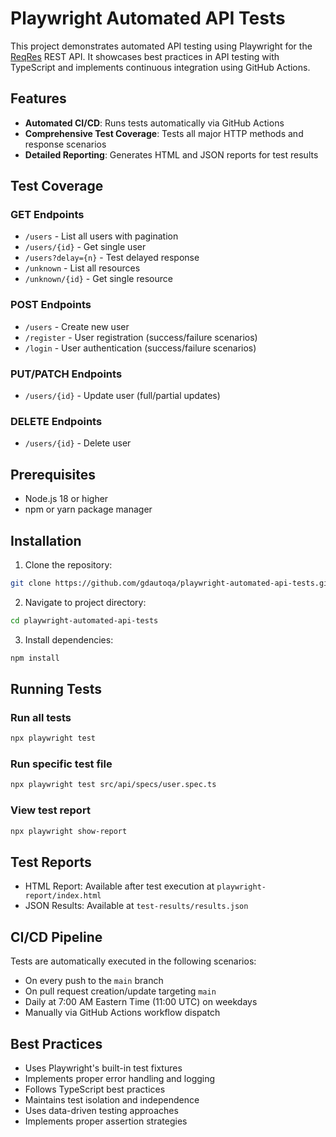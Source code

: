 # Playwright Automated API Tests

This project demonstrates automated API testing using Playwright for the [ReqRes](https://reqres.in/) REST API. It showcases best practices in API testing with TypeScript and implements continuous integration using GitHub Actions.

## Features

- **Automated CI/CD**: Runs tests automatically via GitHub Actions
- **Comprehensive Test Coverage**: Tests all major HTTP methods and response scenarios
- **Detailed Reporting**: Generates HTML and JSON reports for test results

## Test Coverage

### GET Endpoints

- `/users` - List all users with pagination
- `/users/{id}` - Get single user
- `/users?delay={n}` - Test delayed response
- `/unknown` - List all resources
- `/unknown/{id}` - Get single resource

### POST Endpoints

- `/users` - Create new user
- `/register` - User registration (success/failure scenarios)
- `/login` - User authentication (success/failure scenarios)

### PUT/PATCH Endpoints

- `/users/{id}` - Update user (full/partial updates)

### DELETE Endpoints

- `/users/{id}` - Delete user

## Prerequisites

- Node.js 18 or higher
- npm or yarn package manager

## Installation

1. Clone the repository:

```sh
git clone https://github.com/gdautoqa/playwright-automated-api-tests.git
```

2. Navigate to project directory:

```sh
cd playwright-automated-api-tests
```

3. Install dependencies:

```sh
npm install
```

## Running Tests

### Run all tests

```sh
npx playwright test
```

### Run specific test file

```sh
npx playwright test src/api/specs/user.spec.ts
```

### View test report

```sh
npx playwright show-report
```

## Test Reports

- HTML Report: Available after test execution at `playwright-report/index.html`
- JSON Results: Available at `test-results/results.json`

## CI/CD Pipeline

Tests are automatically executed in the following scenarios:

- On every push to the `main` branch
- On pull request creation/update targeting `main`
- Daily at 7:00 AM Eastern Time (11:00 UTC) on weekdays
- Manually via GitHub Actions workflow dispatch

## Best Practices

- Uses Playwright's built-in test fixtures
- Implements proper error handling and logging
- Follows TypeScript best practices
- Maintains test isolation and independence
- Uses data-driven testing approaches
- Implements proper assertion strategies

